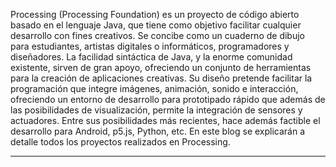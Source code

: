 Processing (Processing Foundation) es un proyecto de código abierto basado en el lenguaje Java, que tiene como objetivo facilitar cualquier desarrollo con fines creativos. Se concibe como un cuaderno de dibujo para estudiantes, artistas digitales o informáticos, programadores y diseñadores. La facilidad sintáctica de Java, y la enorme comunidad existente, sirven de gran apoyo, ofreciendo un conjunto de herramientas para la creación de aplicaciones creativas. Su diseño pretende facilitar la programación que integre imágenes, animación, sonido e interacción, ofreciendo un entorno de desarrollo para prototipado rápido que además de las posibilidades de visualización, permite la integración de sensores y actuadores. Entre sus posibilidades más recientes, hace además factible el desarrollo para Android, p5.js, Python, etc. En este blog se explicarán a detalle todos los proyectos realizados en Processing.

---
